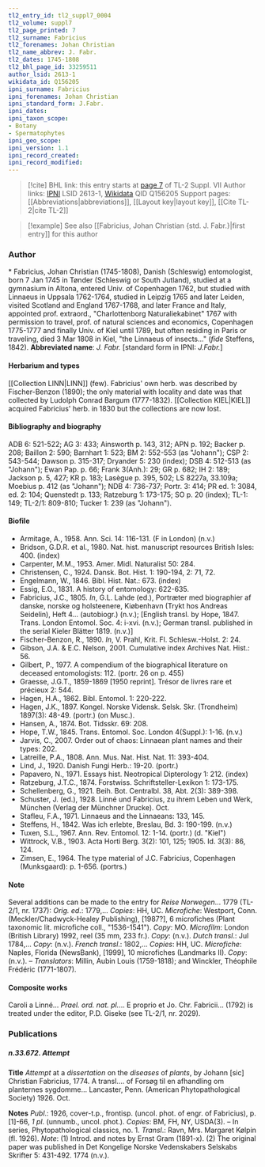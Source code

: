```yaml
---
tl2_entry_id: tl2_suppl7_0004
tl2_volume: suppl7
tl2_page_printed: 7
tl2_surname: Fabricius
tl2_forenames: Johan Christian
tl2_name_abbrev: J. Fabr.
tl2_dates: 1745-1808
tl2_bhl_page_id: 33259511
author_lsid: 2613-1
wikidata_id: Q156205
ipni_surname: Fabricius
ipni_forenames: Johan Christian
ipni_standard_form: J.Fabr.
ipni_dates: 
ipni_taxon_scope: 
- Botany
- Spermatophytes
ipni_geo_scope: 
ipni_version: 1.1
ipni_record_created: 
ipni_record_modified:
---
```


> [!cite] BHL link: this entry starts at [page 7](https://www.biodiversitylibrary.org/page/33259511) of TL-2 Suppl. VII
> Author links: [IPNI](https://www.ipni.org/a/2613-1) LSID 2613-1, [Wikidata](https://www.wikidata.org/wiki/Q156205) QID Q156205
> Support pages: [[Abbreviations|abbreviations]], [[Layout key|layout key]], [[Cite TL-2|cite TL-2]]

> [!example] See also [[Fabricius, Johan Christian {std. J. Fabr.}|first entry]] for this author

### Author

\* Fabricius, Johan Christian (1745-1808), Danish (Schleswig) entomologist, born 7 Jan 1745 in Tønder (Schleswig or South Jutland), studied at a gymnasium in Altona, entered Univ. of Copenhagen 1762, but studied with Linnaeus in Uppsala 1762-1764, studied in Leipzig 1765 and later Leiden, visited Scotland and England 1767-1768, and later France and Italy, appointed prof. extraord., "Charlottenborg Naturaliekabinet" 1767 with permission to travel, prof. of natural sciences and economics, Copenhagen 1775-1777 and finally Univ. of Kiel until 1789, but often residing in Paris or traveling, died 3 Mar 1808 in Kiel, "the Linnaeus of insects..." (*fide* Steffens, 1842). 
**Abbreviated name**: *J. Fabr.* \[standard form in IPNI: *J.Fabr.*\]

#### Herbarium and types

[[Collection LINN|LINN]] (few). Fabricius' own herb. was described by Fischer-Benzon (1890); the only material with locality and date was that collected by Ludolph Conrad Bargum (1777-1832). [[Collection KIEL|KIEL]] acquired Fabricius' herb. in 1830 but the collections are now lost.

#### Bibliography and biography

ADB 6: 521-522; AG 3: 433; Ainsworth p. 143, 312; APN p. 192; Backer p. 208; Baillon 2: 590; Barnhart 1: 523; BM 2: 552-553 (as "Johann"); CSP 2: 543-544; Dawson p. 315-317; Dryander 5: 230 (index); DSB 4: 512-513 (as "Johann"); Ewan Pap. p. 66; Frank 3(Anh.): 29; GR p. 682; IH 2: 189; Jackson p. 5, 427; KR p. 183; Lasègue p. 395, 502; LS 8227a, 33.109a; Moebius p. 412 (as "Johann"); NDB 4: 736-737; Portr. 3: 414; PR ed. 1: 3084, ed. 2: 104; Quenstedt p. 133; Ratzeburg 1: 173-175; SO p. 20 (index); TL-1: 149; TL-2/1: 809-810; Tucker 1: 239 (as "Johann").

#### Biofile

- Armitage, A., 1958. Ann. Sci. 14: 116-131. (F in London) (n.v.)
- Bridson, G.D.R. et al., 1980. Nat. hist. manuscript resources British Isles: 400. (index)
- Carpenter, M.M., 1953. Amer. Midl. Naturalist 50: 284.
- Christensen, C., 1924. Dansk. Bot. Hist. 1: 190-194, 2: 71, 72.
- Engelmann, W., 1846. Bibl. Hist. Nat.: 673. (index)
- Essig, E.O., 1831. A history of entomology: 622-635.
- Fabricius, J.C., 1805. *In*, G.L. Lahde (ed.), Portræter med biographier af danske, norske og holsteenere, Kiøbenhavn (Trykt hos Andreas Seidelin), Heft 4... (autobiogr.) (n.v.); \[English transl. by Hope, 1847. Trans. London Entomol. Soc. 4: i-xvi. (n.v.); German transl. published in the serial Kieler Blätter 1819. (n.v.)\]
- Fischer-Benzon, R., 1890. *In*, V. Prahl, Krit. Fl. Schlesw.-Holst. 2: 24.
- Gibson, J.A. & E.C. Nelson, 2001. Cumulative index Archives Nat. Hist.: 56.
- Gilbert, P., 1977. A compendium of the biographical literature on deceased entomologists: 112. (portr. 26 on p. 455)
- Graesse, J.G.T., 1859-1869 \[1950 reprint\]. Trésor de livres rare et précieux 2: 544.
- Hagen, H.A., 1862. Bibl. Entomol. 1: 220-222.
- Hagen, J.K., 1897. Kongel. Norske Vidensk. Selsk. Skr. (Trondheim) 1897(3): 48-49. (portr.) (on Musc.).
- Hansen, A., 1874. Bot. Tidsskr. 69: 208.
- Hope, T.W., 1845. Trans. Entomol. Soc. London 4(Suppl.): 1-16. (n.v.)
- Jarvis, C., 2007. Order out of chaos: Linnaean plant names and their types: 202.
- Latreille, P.A., 1808. Ann. Mus. Nat. Hist. Nat. 11: 393-404.
- Lind, J., 1920. Danish Fungi Herb.: 19-20. (portr.)
- Papavero, N., 1971. Essays hist. Neotropical Dipterology 1: 212. (index)
- Ratzeburg, J.T.C., 1874. Forstwiss. Schriftsteller-Lexikon 1: 173-175.
- Schellenberg, G., 1921. Beih. Bot. Centralbl. 38, Abt. 2(3): 389-398.
- Schuster, J. (ed.), 1928. Linné und Fabricius, zu ihrem Leben und Werk, München (Verlag der Münchner Drucke). Oct.
- Stafleu, F.A., 1971. Linnaeus and the Linnaeans: 133, 145.
- Steffens, H., 1842. Was ich erlebte, Breslau, Bd. 3: 190-199. (n.v.)
- Tuxen, S.L., 1967. Ann. Rev. Entomol. 12: 1-14. (portr.) (d. "Kiel")
- Wittrock, V.B., 1903. Acta Horti Berg. 3(2): 101, 125; 1905. Id. 3(3): 86, 124.
- Zimsen, E., 1964. The type material of J.C. Fabricius, Copenhagen (Munksgaard): p. 1-656. (portrs.)

#### Note

Several additions can be made to the entry for *Reise Norwegen*... 1779 (TL-2/1, nr. 1737):
*Orig. ed.*: 1779,... *Copies*: HH, UC. *Microfiche*: Westport, Conn. (Meckler/Chadwyck-Healey Publishing), \[1987?\], 6 microfiches (Plant taxonomic lit. microfiche coll., "1536-1541"). *Copy*: MO. *Microfilm*: London (British Library) 1992, reel (35 mm, 233 fr.). *Copy*: (n.v.).
*Dutch transl*.: Jul 1784,... *Copy*: (n.v.).
*French transl*.: 1802,... *Copies*: HH, UC. *Microfiche*: Naples, Florida (NewsBank), \[1999\], 10 microfiches (Landmarks II). *Copy*: (n.v.). – *Translators*: Millin, Aubin Louis (1759-1818); and Winckler, Théophile Frédéric (1771-1807).

#### Composite works

Caroli a Linné... *Prael. ord. nat. pl.*... E proprio et Jo. Chr. Fabricii... (1792) is treated under the editor, P.D. Giseke (see TL-2/1, nr. 2029).

### Publications

##### n.33.672. Attempt

**Title**
*Attempt* at a *dissertation* on the *diseases* of *plants*, by Johann \[sic\] Christian Fabricius, 1774. A transl.... of Forsøg til en afhandling om planternes sygdomme... Lancaster, Penn. (American Phytopathological Society) 1926. Oct.

**Notes**
*Publ*.: 1926, cover-t.p., frontisp. (uncol. phot. of engr. of Fabricius), p. \[1\]-66, *1 pl*. (unnumb., uncol. phot.). *Copies*: BM, FH, NY, USDA(3). – In series, Phytopathological classics, no. 1.
*Transl*.: Ravn, Mrs. Margaret Kølpin (fl. 1926).
*Note*: (1) Introd. and notes by Ernst Gram (1891-x). (2) The original paper was published in Det Kongelige Norske Vedenskabers Selskabs Skrifter 5: 431-492. 1774 (n.v.).

